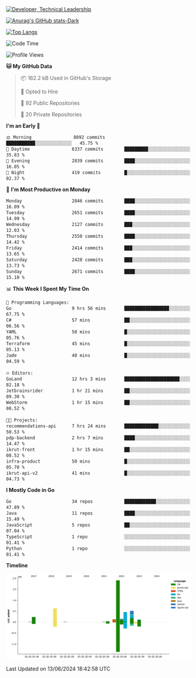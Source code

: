 <div>
  <a href="https://www.linkedin.com/in/arielpineiro/" target="_blank" rel="nofollow noopener noreferrer">
    <img src="https://img.shields.io/badge/-LinkedIn-%230077B5?style=for-the-badge&logo=linkedin&logoColor=white" alt="Developer, Technical Leadership" title="Ariel Piñeiro">
  </a>
</div>

[![Anurag's GitHub stats-Dark](https://github-readme-stats.vercel.app/api?username=arielsrv&show_icons=true&theme=dark#gh-dark-mode-only)](https://github.com/anuraghazra/github-readme-stats#gh-dark-mode-only)

[![Top Langs](https://github-readme-stats.vercel.app/api/top-langs/?username=arielsrv&layout=compact&langs_count=10&theme=dark#gh-dark-mode-only)](https://github.com/anuraghazra/github-readme-stats&theme=dark#gh-dark-mode-only)

<!--START_SECTION:waka-->
![Code Time](http://img.shields.io/badge/Code%20Time-935%20hrs%2016%20mins-blue)

![Profile Views](http://img.shields.io/badge/Profile%20Views-0-blue)

**🐱 My GitHub Data** 

> 📦 162.2 kB Used in GitHub's Storage 
 > 
> 💼 Opted to Hire
 > 
> 📜 92 Public Repositories 
 > 
> 🔑 20 Private Repositories 
 > 
**I'm an Early 🐤** 

```text
🌞 Morning                8092 commits        ███████████░░░░░░░░░░░░░░   45.75 % 
🌆 Daytime                6337 commits        █████████░░░░░░░░░░░░░░░░   35.83 % 
🌃 Evening                2839 commits        ████░░░░░░░░░░░░░░░░░░░░░   16.05 % 
🌙 Night                  419 commits         █░░░░░░░░░░░░░░░░░░░░░░░░   02.37 % 
```
📅 **I'm Most Productive on Monday** 

```text
Monday                   2846 commits        ████░░░░░░░░░░░░░░░░░░░░░   16.09 % 
Tuesday                  2651 commits        ████░░░░░░░░░░░░░░░░░░░░░   14.99 % 
Wednesday                2127 commits        ███░░░░░░░░░░░░░░░░░░░░░░   12.03 % 
Thursday                 2550 commits        ████░░░░░░░░░░░░░░░░░░░░░   14.42 % 
Friday                   2414 commits        ███░░░░░░░░░░░░░░░░░░░░░░   13.65 % 
Saturday                 2428 commits        ███░░░░░░░░░░░░░░░░░░░░░░   13.73 % 
Sunday                   2671 commits        ████░░░░░░░░░░░░░░░░░░░░░   15.10 % 
```


📊 **This Week I Spent My Time On** 

```text
💬 Programming Languages: 
Go                       9 hrs 56 mins       █████████████████░░░░░░░░   67.75 % 
C#                       57 mins             ██░░░░░░░░░░░░░░░░░░░░░░░   06.56 % 
YAML                     50 mins             █░░░░░░░░░░░░░░░░░░░░░░░░   05.76 % 
Terraform                45 mins             █░░░░░░░░░░░░░░░░░░░░░░░░   05.13 % 
Jade                     40 mins             █░░░░░░░░░░░░░░░░░░░░░░░░   04.59 % 

🔥 Editors: 
GoLand                   12 hrs 3 mins       █████████████████████░░░░   82.18 % 
Jetbrainsrider           1 hr 21 mins        ██░░░░░░░░░░░░░░░░░░░░░░░   09.30 % 
WebStorm                 1 hr 15 mins        ██░░░░░░░░░░░░░░░░░░░░░░░   08.52 % 

🐱‍💻 Projects: 
recommendations-api      7 hrs 24 mins       █████████████░░░░░░░░░░░░   50.53 % 
pdp-backend              2 hrs 7 mins        ████░░░░░░░░░░░░░░░░░░░░░   14.47 % 
ikrut-front              1 hr 15 mins        ██░░░░░░░░░░░░░░░░░░░░░░░   08.52 % 
infra-product            50 mins             █░░░░░░░░░░░░░░░░░░░░░░░░   05.70 % 
ikrut-api-v2             41 mins             █░░░░░░░░░░░░░░░░░░░░░░░░   04.73 % 
```

**I Mostly Code in Go** 

```text
Go                       34 repos            ████████████░░░░░░░░░░░░░   47.89 % 
Java                     11 repos            ████░░░░░░░░░░░░░░░░░░░░░   15.49 % 
JavaScript               5 repos             ██░░░░░░░░░░░░░░░░░░░░░░░   07.04 % 
TypeScript               1 repo              ░░░░░░░░░░░░░░░░░░░░░░░░░   01.41 % 
Python                   1 repo              ░░░░░░░░░░░░░░░░░░░░░░░░░   01.41 % 
```



**Timeline**

![Lines of Code chart](https://raw.githubusercontent.com/arielsrv/arielsrv/main/assets/bar_graph.png)


 Last Updated on 13/06/2024 18:42:58 UTC
<!--END_SECTION:waka-->
